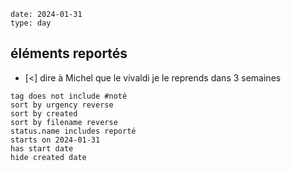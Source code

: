 
```gEvent
date: 2024-01-31
type: day
```
## éléments reportés
- [<] dire à Michel que le vivaldi je le reprends dans 3 semaines
```tasks
tag does not include #noté 
sort by urgency reverse
sort by created 
sort by filename reverse
status.name includes reporté
starts on 2024-01-31
has start date
hide created date
```


